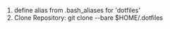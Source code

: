 1. define alias from .bash_aliases for 'dotfiles'
2. Clone Repository: git clone --bare <git-link> $HOME/.dotfiles
